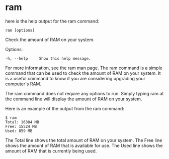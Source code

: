 # ram

here is the help output for the ram command:

`ram [options]`

Check the amount of RAM on your system.

Options:

`-h, --help     Show this help message.`

For more information, see the ram man page.
The ram command is a simple command that can be used to check the amount of RAM on your system. It is a useful command to know if you are considering upgrading your computer's RAM.

The ram command does not require any options to run. Simply typing ram at the command line will display the amount of RAM on your system.

Here is an example of the output from the ram command:

```
$ ram
Total: 16384 MB
Free: 15524 MB
Used: 859 MB
```

The Total line shows the total amount of RAM on your system. The Free line shows the amount of RAM that is available for use. The Used line shows the amount of RAM that is currently being used.
